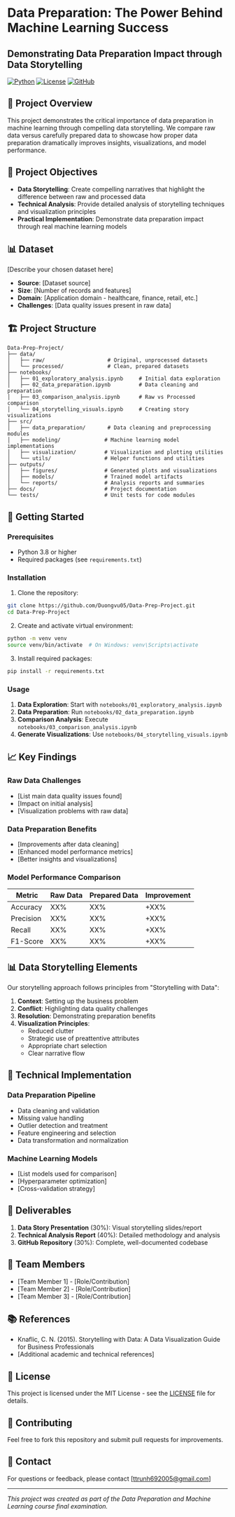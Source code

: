 # Data Preparation: The Power Behind Machine Learning Success
## Demonstrating Data Preparation Impact through Data Storytelling

[![Python](https://img.shields.io/badge/Python-3.8%2B-blue)](https://www.python.org/)
[![License](https://img.shields.io/badge/License-MIT-green.svg)](LICENSE)
[![GitHub](https://img.shields.io/badge/GitHub-Repository-black)](https://github.com/Duongvu05/Data-Prep-Project)

## 📖 Project Overview

This project demonstrates the critical importance of data preparation in machine learning through compelling data storytelling. We compare raw data versus carefully prepared data to showcase how proper data preparation dramatically improves insights, visualizations, and model performance.

## 🎯 Project Objectives

- **Data Storytelling**: Create compelling narratives that highlight the difference between raw and processed data
- **Technical Analysis**: Provide detailed analysis of storytelling techniques and visualization principles
- **Practical Implementation**: Demonstrate data preparation impact through real machine learning models

## 📊 Dataset

[Describe your chosen dataset here]
- **Source**: [Dataset source]
- **Size**: [Number of records and features]
- **Domain**: [Application domain - healthcare, finance, retail, etc.]
- **Challenges**: [Data quality issues present in raw data]

## 🏗️ Project Structure

```
Data-Prep-Project/
├── data/
│   ├── raw/                    # Original, unprocessed datasets
│   └── processed/              # Clean, prepared datasets
├── notebooks/
│   ├── 01_exploratory_analysis.ipynb     # Initial data exploration
│   ├── 02_data_preparation.ipynb         # Data cleaning and preparation
│   ├── 03_comparison_analysis.ipynb      # Raw vs Processed comparison
│   └── 04_storytelling_visuals.ipynb     # Creating story visualizations
├── src/
│   ├── data_preparation/       # Data cleaning and preprocessing modules
│   ├── modeling/              # Machine learning model implementations
│   ├── visualization/         # Visualization and plotting utilities
│   └── utils/                 # Helper functions and utilities
├── outputs/
│   ├── figures/               # Generated plots and visualizations
│   ├── models/                # Trained model artifacts
│   └── reports/               # Analysis reports and summaries
├── docs/                      # Project documentation
└── tests/                     # Unit tests for code modules
```

## 🚀 Getting Started

### Prerequisites

- Python 3.8 or higher
- Required packages (see `requirements.txt`)

### Installation

1. Clone the repository:
```bash
git clone https://github.com/Duongvu05/Data-Prep-Project.git
cd Data-Prep-Project
```

2. Create and activate virtual environment:
```bash
python -m venv venv
source venv/bin/activate  # On Windows: venv\Scripts\activate
```

3. Install required packages:
```bash
pip install -r requirements.txt
```

### Usage

1. **Data Exploration**: Start with `notebooks/01_exploratory_analysis.ipynb`
2. **Data Preparation**: Run `notebooks/02_data_preparation.ipynb`
3. **Comparison Analysis**: Execute `notebooks/03_comparison_analysis.ipynb`
4. **Generate Visualizations**: Use `notebooks/04_storytelling_visuals.ipynb`

## 📈 Key Findings

### Raw Data Challenges
- [List main data quality issues found]
- [Impact on initial analysis]
- [Visualization problems with raw data]

### Data Preparation Benefits
- [Improvements after data cleaning]
- [Enhanced model performance metrics]
- [Better insights and visualizations]

### Model Performance Comparison

| Metric | Raw Data | Prepared Data | Improvement |
|---------|----------|---------------|-------------|
| Accuracy | XX% | XX% | +XX% |
| Precision | XX% | XX% | +XX% |
| Recall | XX% | XX% | +XX% |
| F1-Score | XX% | XX% | +XX% |

## 📊 Data Storytelling Elements

Our storytelling approach follows principles from "Storytelling with Data":

1. **Context**: Setting up the business problem
2. **Conflict**: Highlighting data quality challenges
3. **Resolution**: Demonstrating preparation benefits
4. **Visualization Principles**:
   - Reduced clutter
   - Strategic use of preattentive attributes
   - Appropriate chart selection
   - Clear narrative flow

## 🔧 Technical Implementation

### Data Preparation Pipeline
- Data cleaning and validation
- Missing value handling
- Outlier detection and treatment
- Feature engineering and selection
- Data transformation and normalization

### Machine Learning Models
- [List models used for comparison]
- [Hyperparameter optimization]
- [Cross-validation strategy]

## 📝 Deliverables

1. **Data Story Presentation** (30%): Visual storytelling slides/report
2. **Technical Analysis Report** (40%): Detailed methodology and analysis
3. **GitHub Repository** (30%): Complete, well-documented codebase

## 👥 Team Members

- [Team Member 1] - [Role/Contribution]
- [Team Member 2] - [Role/Contribution]
- [Team Member 3] - [Role/Contribution]

## 📚 References

- Knaflic, C. N. (2015). Storytelling with Data: A Data Visualization Guide for Business Professionals
- [Additional academic and technical references]

## 📄 License

This project is licensed under the MIT License - see the [LICENSE](LICENSE) file for details.

## 🤝 Contributing

Feel free to fork this repository and submit pull requests for improvements.

## 📧 Contact

For questions or feedback, please contact [ttrunh692005@gmail.com]

---
*This project was created as part of the Data Preparation and Machine Learning course final examination.*

